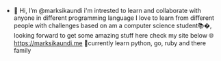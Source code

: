 - 👋 Hi, I’m @marksikaundi
i'm intrested to learn and collaborate with anyone in different programming language
I love to learn from different people with challenges based on
am a computer science student📚�, looking forward to get some amazing stuff here
check my site below
🌐 https://marksikaundi.me
🚀currently learn python, go, ruby and there family
